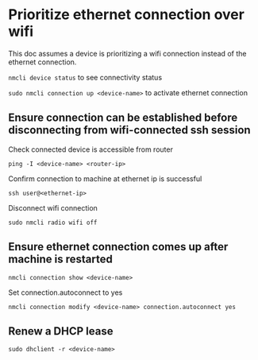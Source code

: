 # Prioritize ethernet connection over wifi

This doc assumes a device is prioritizing a wifi connection instead of the ethernet connection.

`nmcli device status` to see connectivity status

`sudo nmcli connection up <device-name>` to activate ethernet connection

## Ensure connection can be established before disconnecting from wifi-connected ssh session

Check connected device is accessible from router

`ping -I <device-name> <router-ip>`

Confirm connection to machine at ethernet ip is successful

`ssh user@<ethernet-ip>`

Disconnect wifi connection

`sudo nmcli radio wifi off`

## Ensure ethernet connection comes up after machine is restarted

`nmcli connection show <device-name>`

Set connection.autoconnect to yes

`nmcli connection modify <device-name> connection.autoconnect yes`

## Renew a DHCP lease

`sudo dhclient -r <device-name>`
